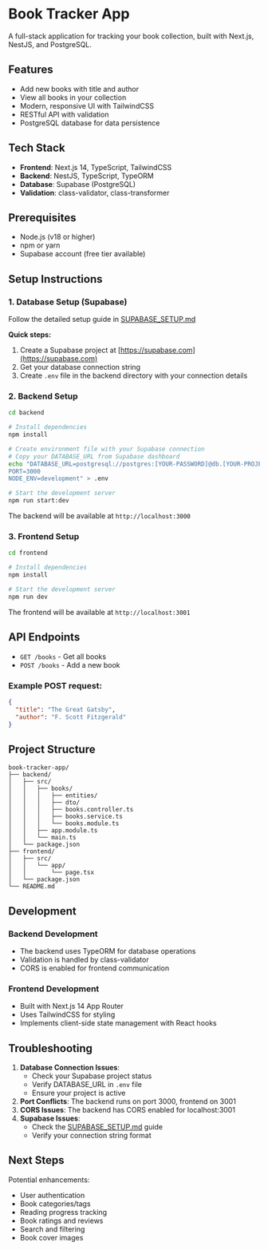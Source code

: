 # Book Tracker App

A full-stack application for tracking your book collection, built with Next.js, NestJS, and PostgreSQL.

## Features

- Add new books with title and author
- View all books in your collection
- Modern, responsive UI with TailwindCSS
- RESTful API with validation
- PostgreSQL database for data persistence

## Tech Stack

- **Frontend**: Next.js 14, TypeScript, TailwindCSS
- **Backend**: NestJS, TypeScript, TypeORM
- **Database**: Supabase (PostgreSQL)
- **Validation**: class-validator, class-transformer

## Prerequisites

- Node.js (v18 or higher)
- npm or yarn
- Supabase account (free tier available)

## Setup Instructions

### 1. Database Setup (Supabase)

Follow the detailed setup guide in [SUPABASE_SETUP.md](./SUPABASE_SETUP.md)

**Quick steps:**
1. Create a Supabase project at [https://supabase.com](https://supabase.com)
2. Get your database connection string
3. Create `.env` file in the backend directory with your connection details

### 2. Backend Setup

```bash
cd backend

# Install dependencies
npm install

# Create environment file with your Supabase connection
# Copy your DATABASE_URL from Supabase dashboard
echo "DATABASE_URL=postgresql://postgres:[YOUR-PASSWORD]@db.[YOUR-PROJECT-REF].supabase.co:5432/postgres
PORT=3000
NODE_ENV=development" > .env

# Start the development server
npm run start:dev
```

The backend will be available at `http://localhost:3000`

### 3. Frontend Setup

```bash
cd frontend

# Install dependencies
npm install

# Start the development server
npm run dev
```

The frontend will be available at `http://localhost:3001`

## API Endpoints

- `GET /books` - Get all books
- `POST /books` - Add a new book

### Example POST request:
```json
{
  "title": "The Great Gatsby",
  "author": "F. Scott Fitzgerald"
}
```

## Project Structure

```
book-tracker-app/
├── backend/
│   ├── src/
│   │   ├── books/
│   │   │   ├── entities/
│   │   │   ├── dto/
│   │   │   ├── books.controller.ts
│   │   │   ├── books.service.ts
│   │   │   └── books.module.ts
│   │   ├── app.module.ts
│   │   └── main.ts
│   └── package.json
├── frontend/
│   ├── src/
│   │   └── app/
│   │       └── page.tsx
│   └── package.json
└── README.md
```

## Development

### Backend Development
- The backend uses TypeORM for database operations
- Validation is handled by class-validator
- CORS is enabled for frontend communication

### Frontend Development
- Built with Next.js 14 App Router
- Uses TailwindCSS for styling
- Implements client-side state management with React hooks

## Troubleshooting

1. **Database Connection Issues**: 
   - Check your Supabase project status
   - Verify DATABASE_URL in `.env` file
   - Ensure your project is active
2. **Port Conflicts**: The backend runs on port 3000, frontend on 3001
3. **CORS Issues**: The backend has CORS enabled for localhost:3001
4. **Supabase Issues**: 
   - Check the [SUPABASE_SETUP.md](./SUPABASE_SETUP.md) guide
   - Verify your connection string format

## Next Steps

Potential enhancements:
- User authentication
- Book categories/tags
- Reading progress tracking
- Book ratings and reviews
- Search and filtering
- Book cover images
